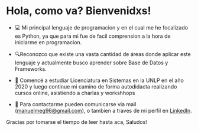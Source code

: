 # Hola, como va? Bienvenidxs!

- 💻 Mi principal lenguaje de programacion y en el cual me he focalizado es Python, ya que para mi fue de facil comprension a la hora de iniciarme en programacion. 

- 🔍Reconozco que existe una vasta cantidad de áreas donde aplicar este lenguaje y actualmente busco aprender sobre Base de Datos y Frameworks.

- 📖 Comencé a estudiar Licenciatura en Sistemas en la UNLP en el año 2020 y luego continue mi camino de forma autodidacta realizando cursos online, asistiendo a charlas y workshhops

- 📨 Para contactarme pueden comunicarse via mail (manuelmeg96@gmail.com), o tambien a traves de mi perfil en [LinkedIn](https://www.linkedin.com/in/manuel-gago-37b6151b9/).

Gracias por tomarse el tiempo de leer hasta aca,
  Saludos!

<!---
manuel96meg/manuel96meg is a ✨ special ✨ repository because its `README.md` (this file) appears on your GitHub profile.
You can click the Preview link to take a look at your changes.
--->
